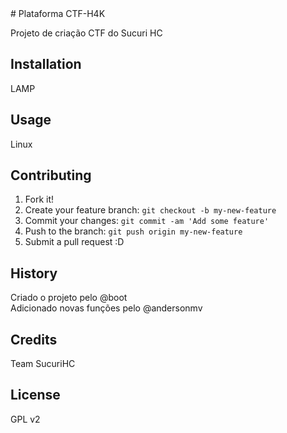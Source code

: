 <snippet>
  <content>
# Plataforma CTF-H4K

Projeto de criação CTF do Sucuri HC

## Installation

LAMP

## Usage

Linux

## Contributing

1. Fork it!
2. Create your feature branch: `git checkout -b my-new-feature`
3. Commit your changes: `git commit -am 'Add some feature'`
4. Push to the branch: `git push origin my-new-feature`
5. Submit a pull request :D

## History

Criado o projeto pelo @boot<br>
Adicionado novas funções pelo @andersonmv

## Credits

Team SucuriHC <br>


## License


</content>
  <tabTrigger>GPL v2</tabTrigger>
</snippet>
